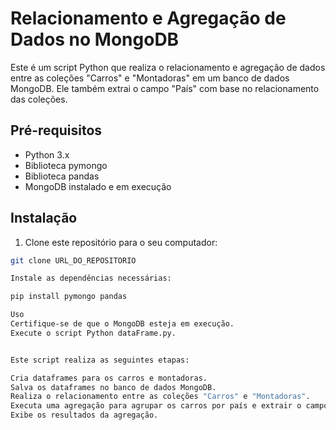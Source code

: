 # Relacionamento e Agregação de Dados no MongoDB

Este é um script Python que realiza o relacionamento e agregação de dados entre as coleções "Carros" e "Montadoras" em um banco de dados MongoDB. Ele também extrai o campo "País" com base no relacionamento das coleções.

## Pré-requisitos

- Python 3.x
- Biblioteca pymongo
- Biblioteca pandas
- MongoDB instalado e em execução

## Instalação

1. Clone este repositório para o seu computador:

```bash
git clone URL_DO_REPOSITORIO

Instale as dependências necessárias:

pip install pymongo pandas

Uso
Certifique-se de que o MongoDB esteja em execução.
Execute o script Python dataFrame.py.


Este script realiza as seguintes etapas:

Cria dataframes para os carros e montadoras.
Salva os dataframes no banco de dados MongoDB.
Realiza o relacionamento entre as coleções "Carros" e "Montadoras".
Executa uma agregação para agrupar os carros por país e extrair o campo "País".
Exibe os resultados da agregação.